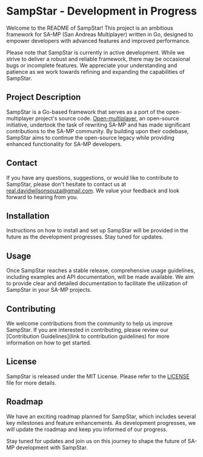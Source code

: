 # SampStar - Development in Progress

Welcome to the README of SampStar! This project is an ambitious framework for SA-MP (San Andreas Multiplayer) written in Go, designed to empower developers with advanced features and improved performance.

Please note that SampStar is currently in active development. While we strive to deliver a robust and reliable framework, there may be occasional bugs or incomplete features. We appreciate your understanding and patience as we work towards refining and expanding the capabilities of SampStar.

## Project Description

SampStar is a Go-based framework that serves as a port of the open-multiplayer project's source code. [Open-multiplayer](https://open.mp/), an open-source initiative, undertook the task of rewriting SA-MP and has made significant contributions to the SA-MP community. By building upon their codebase, SampStar aims to continue the open-source legacy while providing enhanced functionality for SA-MP developers.

## Contact

If you have any questions, suggestions, or would like to contribute to SampStar, please don't hesitate to contact us at real.davidwilsonsouza@gmail.com. We value your feedback and look forward to hearing from you.

## Installation

Instructions on how to install and set up SampStar will be provided in the future as the development progresses. Stay tuned for updates.

## Usage

Once SampStar reaches a stable release, comprehensive usage guidelines, including examples and API documentation, will be made available. We aim to provide clear and detailed documentation to facilitate the utilization of SampStar in your SA-MP projects.

## Contributing

We welcome contributions from the community to help us improve SampStar. If you are interested in contributing, please review our [Contribution Guidelines](link to contribution guidelines) for more information on how to get started.

## License

SampStar is released under the MIT License. Please refer to the [LICENSE](./LICENSE.txt) file for more details.

## Roadmap

We have an exciting roadmap planned for SampStar, which includes several key milestones and feature enhancements. As development progresses, we will update the roadmap and keep you informed of our progress.

Stay tuned for updates and join us on this journey to shape the future of SA-MP development with SampStar.